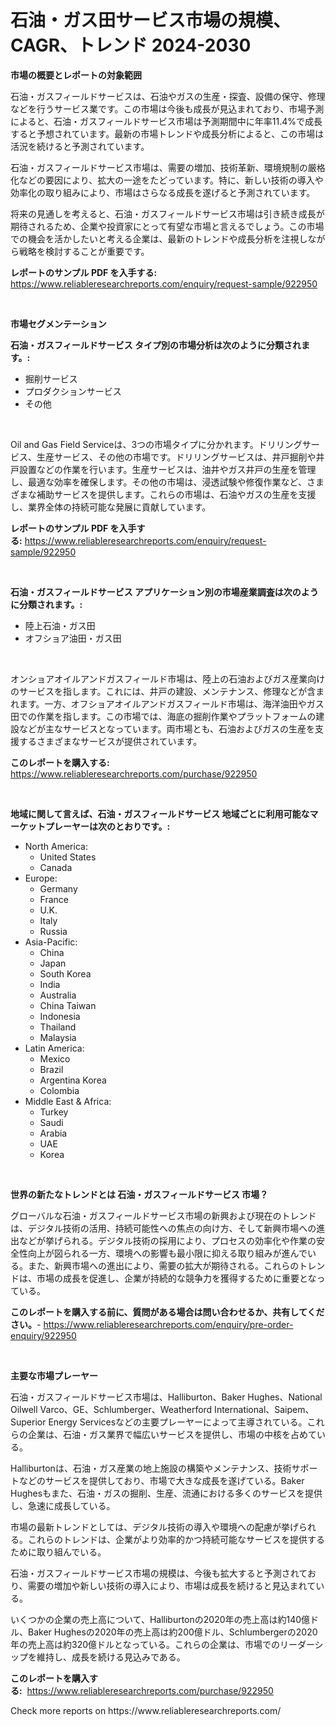 <p><h1>石油・ガス田サービス市場の規模、CAGR、トレンド 2024-2030</h1></p><p><strong>市場の概要とレポートの対象範囲</strong></p>
<p><p>石油・ガスフィールドサービスは、石油やガスの生産・探査、設備の保守、修理などを行うサービス業です。この市場は今後も成長が見込まれており、市場予測によると、石油・ガスフィールドサービス市場は予測期間中に年率11.4%で成長すると予想されています。最新の市場トレンドや成長分析によると、この市場は活況を続けると予測されています。</p><p>石油・ガスフィールドサービス市場は、需要の増加、技術革新、環境規制の厳格化などの要因により、拡大の一途をたどっています。特に、新しい技術の導入や効率化の取り組みにより、市場はさらなる成長を遂げると予測されています。</p><p>将来の見通しを考えると、石油・ガスフィールドサービス市場は引き続き成長が期待されるため、企業や投資家にとって有望な市場と言えるでしょう。この市場での機会を活かしたいと考える企業は、最新のトレンドや成長分析を注視しながら戦略を検討することが重要です。</p></p>
<p><strong>レポートのサンプル PDF を入手する:</strong> <a href="https://www.reliableresearchreports.com/enquiry/request-sample/922950">https://www.reliableresearchreports.com/enquiry/request-sample/922950</a></p>
<p>&nbsp;</p>
<p><strong>市場セグメンテーション</strong></p>
<p><strong>石油・ガスフィールドサービス タイプ別の市場分析は次のように分類されます。:</strong></p>
<p><ul><li>掘削サービス</li><li>プロダクションサービス</li><li>その他</li></ul></p>
<p>&nbsp;</p>
<p><p>Oil and Gas Field Serviceは、3つの市場タイプに分かれます。ドリリングサービス、生産サービス、その他の市場です。ドリリングサービスは、井戸掘削や井戸設置などの作業を行います。生産サービスは、油井やガス井戸の生産を管理し、最適な効率を確保します。その他の市場は、浸透試験や修復作業など、さまざまな補助サービスを提供します。これらの市場は、石油やガスの生産を支援し、業界全体の持続可能な発展に貢献しています。</p></p>
<p><strong>レポートのサンプル PDF を入手する:</strong>&nbsp;<a href="https://www.reliableresearchreports.com/enquiry/request-sample/922950">https://www.reliableresearchreports.com/enquiry/request-sample/922950</a></p>
<p>&nbsp;</p>
<p><strong> 石油・ガスフィールドサービス アプリケーション別の市場産業調査は次のように分類されます。:</strong></p>
<p><ul><li>陸上石油・ガス田</li><li>オフショア油田・ガス田</li></ul></p>
<p>&nbsp;</p>
<p><p>オンショアオイルアンドガスフィールド市場は、陸上の石油およびガス産業向けのサービスを指します。これには、井戸の建設、メンテナンス、修理などが含まれます。一方、オフショアオイルアンドガスフィールド市場は、海洋油田やガス田での作業を指します。この市場では、海底の掘削作業やプラットフォームの建設などが主なサービスとなっています。両市場とも、石油およびガスの生産を支援するさまざまなサービスが提供されています。</p></p>
<p><strong>このレポートを購入する:</strong>&nbsp; <a href="https://www.reliableresearchreports.com/purchase/922950">https://www.reliableresearchreports.com/purchase/922950</a></p>
<p>&nbsp;</p>
<p><strong>地域に関して言えば、石油・ガスフィールドサービス 地域ごとに利用可能なマーケットプレーヤーは次のとおりです。:</strong></p>
<p><ul>
    <li>
        North America:
        <ul>
            <li>United States</li>
            <li>Canada</li>
        </ul>
    </li>
    <li>
        Europe:
        <ul>
            <li>Germany</li>
            <li>France</li>
            <li>U.K.</li>
            <li>Italy</li>
            <li>Russia</li>
        </ul>
    </li>
    <li>
        Asia-Pacific:
        <ul>
            <li>China</li>
            <li>Japan</li>
            <li>South Korea</li>
            <li>India</li>
            <li>Australia</li>
            <li>China Taiwan</li>
            <li>Indonesia</li>
            <li>Thailand</li>
            <li>Malaysia</li>
        </ul>
    </li>
    <li>
        Latin America:
        <ul>
            <li>Mexico</li>
            <li>Brazil</li>
            <li>Argentina Korea</li>
            <li>Colombia</li>
        </ul>
    </li>
    <li>
        Middle East & Africa:
        <ul>
            <li>Turkey</li>
            <li>Saudi</li>
            <li>Arabia</li>
            <li>UAE</li>
            <li>Korea</li>
        </ul>
    </li>
    </ul></p>
<p>&nbsp;</p>
<p><strong>世界の新たなトレンドとは 石油・ガスフィールドサービス 市場？</strong></p>
<p><p>グローバルな石油・ガスフィールドサービス市場の新興および現在のトレンドは、デジタル技術の活用、持続可能性への焦点の向け方、そして新興市場への進出などが挙げられる。デジタル技術の採用により、プロセスの効率化や作業の安全性向上が図られる一方、環境への影響も最小限に抑える取り組みが進んでいる。また、新興市場への進出により、需要の拡大が期待される。これらのトレンドは、市場の成長を促進し、企業が持続的な競争力を獲得するために重要となっている。</p></p>
<p><strong>このレポートを購入する前に、質問がある場合は問い合わせるか、共有してください。</strong>- <a href="https://www.reliableresearchreports.com/enquiry/pre-order-enquiry/922950">https://www.reliableresearchreports.com/enquiry/pre-order-enquiry/922950</a></p>
<p>&nbsp;</p>
<p><strong>主要な市場プレーヤー</strong></p>
<p><p>石油・ガスフィールドサービス市場は、Halliburton、Baker Hughes、National Oilwell Varco、GE、Schlumberger、Weatherford International、Saipem、Superior Energy Servicesなどの主要プレーヤーによって主導されている。これらの企業は、石油・ガス業界で幅広いサービスを提供し、市場の中核を占めている。</p><p>Halliburtonは、石油・ガス産業の地上施設の構築やメンテナンス、技術サポートなどのサービスを提供しており、市場で大きな成長を遂げている。Baker Hughesもまた、石油・ガスの掘削、生産、流通における多くのサービスを提供し、急速に成長している。</p><p>市場の最新トレンドとしては、デジタル技術の導入や環境への配慮が挙げられる。これらのトレンドは、企業がより効率的かつ持続可能なサービスを提供するために取り組んでいる。</p><p>石油・ガスフィールドサービス市場の規模は、今後も拡大すると予測されており、需要の増加や新しい技術の導入により、市場は成長を続けると見込まれている。</p><p>いくつかの企業の売上高について、Halliburtonの2020年の売上高は約140億ドル、Baker Hughesの2020年の売上高は約200億ドル、Schlumbergerの2020年の売上高は約320億ドルとなっている。これらの企業は、市場でのリーダーシップを維持し、成長を続ける見込みである。</p></p>
<p><strong>このレポートを購入する:</strong>&nbsp;&nbsp;<a href="https://www.reliableresearchreports.com/purchase/922950">https://www.reliableresearchreports.com/purchase/922950</a></p>
<p>Check more reports on https://www.reliableresearchreports.com/</p>